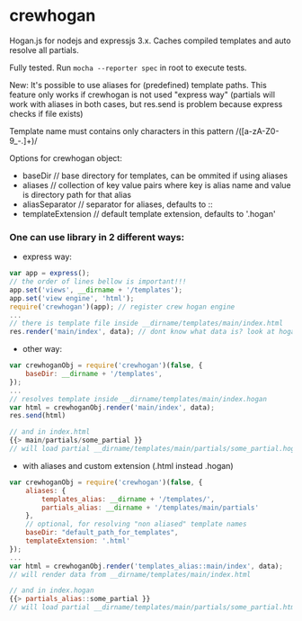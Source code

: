 crewhogan
=========

Hogan.js for nodejs and expressjs 3.x. Caches compiled templates and auto resolve all partials.

Fully tested. Run ````` mocha --reporter spec ````` in root to execute tests.

New: It's possible to use aliases for (predefined) template paths. This feature only works if
crewhogan is not used "express way" (partials will work with aliases in both cases, but res.send is problem because express checks if file exists)

Template name must contains only characters in this pattern /([a-zA-Z0-9_\-.]+)/

Options for crewhogan object:
- baseDir // base directory for templates, can be ommited if using aliases
- aliases // collection of key value pairs where key is alias name and value is directory path for that alias
- aliasSeparator // separator for aliases, defaults to ::
- templateExtension // default template extension, defaults to '.hogan'

### One can use library in 2 different ways:

- express way:
```js
var app = express();
// the order of lines bellow is important!!!
app.set('views', __dirname + '/templates');
app.set('view engine', 'html');
require('crewhogan')(app); // register crew hogan engine
...
// there is template file inside __dirname/templates/main/index.html
res.render('main/index', data); // dont know what data is? look at hogan.js/mustache documentation :)   
```

- other way:
```js 
var crewhoganObj = require('crewhogan')(false, {
    baseDir: __dirname + '/templates',
});
...
// resolves template inside __dirname/templates/main/index.hogan
var html = crewhoganObj.render('main/index', data);
res.send(html)

// and in index.html
{{> main/partials/some_partial }}
// will load partial __dirname/templates/main/partials/some_partial.hogan
```

- with aliases and custom extension (.html instead .hogan)
```js
var crewhoganObj = require('crewhogan')(false, {
    aliases: {
        templates_alias: __dirname + '/templates/',
        partials_alias: __dirname + '/templates/main/partials'
    },
    // optional, for resolving "non aliased" template names
    baseDir: "default_path_for_templates",
	templateExtension: '.html'
});
...
var html = crewhoganObj.render('templates_alias::main/index', data);
// will render data from __dirname/templates/main/index.html

// and in index.hogan
{{> partials_alias::some_partial }}
// will load partial __dirname/templates/main/partials/some_partial.html
```
